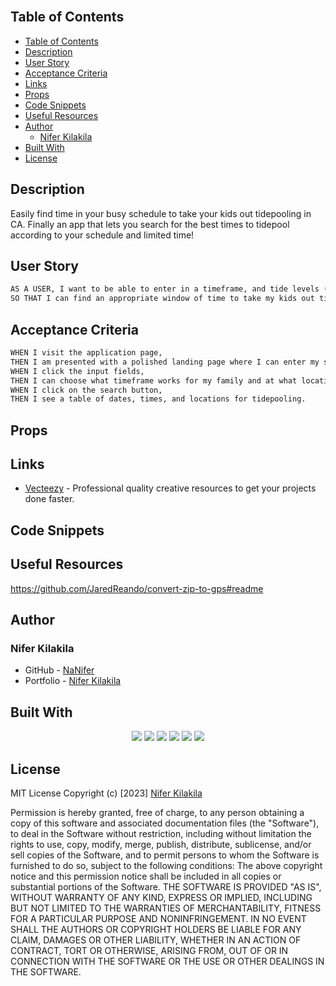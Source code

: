 <br/>

## Table of Contents
- [Table of Contents](#table-of-contents)
- [Description](#description)
- [User Story](#user-story)
- [Acceptance Criteria](#acceptance-criteria)
- [Links](#links)
- [Props](#props)
- [Code Snippets](#code-snippets)
- [Useful Resources](#useful-resources)
- [Author](#author)
  - [Nifer Kilakila](#nifer-kilakila)
- [Built With](#built-with)
- [License](#license)

## Description
Easily find time in your busy schedule to take your kids out tidepooling in CA. Finally an app that lets you search for the best times to tidepool according to your schedule and limited time!

  
## User Story
```md
AS A USER, I want to be able to enter in a timeframe, and tide levels (receding), 
SO THAT I can find an appropriate window of time to take my kids out tidepooling safely. 
```

## Acceptance Criteria
```md
WHEN I visit the application page,
THEN I am presented with a polished landing page where I can enter my search parameters.
WHEN I click the input fields,
THEN I can choose what timeframe works for my family and at what location.
WHEN I click on the search button,
THEN I see a table of dates, times, and locations for tidepooling.
```

## Props

## Links 
- [Vecteezy](https://www.vecteezy.com/) - Professional quality creative resources to get your projects done faster.


## Code Snippets


 ## Useful Resources
 https://github.com/JaredReando/convert-zip-to-gps#readme
 



## Author

### Nifer Kilakila
- GitHub - [NaNifer](https://github.com/NaNifer)
- Portfolio - [Nifer Kilakila](https://nanifer.github.io/Nifer-Kilakila-Portfolio-h2/)

  
## Built With
<p align ="center">
    <img src="https://img.shields.io/badge/Javascript-yellow" />
    <img src="https://img.shields.io/badge/jQuery-red"/>
    <img src="https://img.shields.io/badge/-node.js-green"/>
    <img src="https://img.shields.io/badge/react-blue"/>
    <img src="https://img.shields.io/badge/-json-orange"/>
     <img src="https://img.shields.io/badge/bootstrap-darkblue"/>
    
</p>

## License
MIT License
Copyright (c) [2023] [Nifer Kilakila](https://github.com/NaNifer)

Permission is hereby granted, free of charge, to any person obtaining a copy
of this software and associated documentation files (the "Software"), to deal
in the Software without restriction, including without limitation the rights
to use, copy, modify, merge, publish, distribute, sublicense, and/or sell
copies of the Software, and to permit persons to whom the Software is
furnished to do so, subject to the following conditions:
The above copyright notice and this permission notice shall be included in all
copies or substantial portions of the Software.
THE SOFTWARE IS PROVIDED "AS IS", WITHOUT WARRANTY OF ANY KIND, EXPRESS OR
IMPLIED, INCLUDING BUT NOT LIMITED TO THE WARRANTIES OF MERCHANTABILITY,
FITNESS FOR A PARTICULAR PURPOSE AND NONINFRINGEMENT. IN NO EVENT SHALL THE
AUTHORS OR COPYRIGHT HOLDERS BE LIABLE FOR ANY CLAIM, DAMAGES OR OTHER
LIABILITY, WHETHER IN AN ACTION OF CONTRACT, TORT OR OTHERWISE, ARISING FROM,
OUT OF OR IN CONNECTION WITH THE SOFTWARE OR THE USE OR OTHER DEALINGS IN THE
SOFTWARE.
